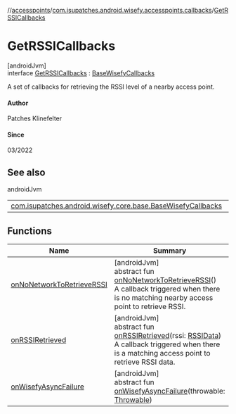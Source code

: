 //[accesspoints](../../../index.md)/[com.isupatches.android.wisefy.accesspoints.callbacks](../index.md)/[GetRSSICallbacks](index.md)

# GetRSSICallbacks

[androidJvm]\
interface [GetRSSICallbacks](index.md) : [BaseWisefyCallbacks](../../../../core/core/com.isupatches.android.wisefy.core.base/-base-wisefy-callbacks/index.md)

A set of callbacks for retrieving the RSSI level of a nearby access point.

#### Author

Patches Klinefelter

#### Since

03/2022

## See also

androidJvm

| | |
|---|---|
| [com.isupatches.android.wisefy.core.base.BaseWisefyCallbacks](../../../../core/core/com.isupatches.android.wisefy.core.base/-base-wisefy-callbacks/index.md) |  |

## Functions

| Name | Summary |
|---|---|
| [onNoNetworkToRetrieveRSSI](on-no-network-to-retrieve-r-s-s-i.md) | [androidJvm]<br>abstract fun [onNoNetworkToRetrieveRSSI](on-no-network-to-retrieve-r-s-s-i.md)()<br>A callback triggered when there is no matching nearby access point to retrieve RSSI. |
| [onRSSIRetrieved](on-r-s-s-i-retrieved.md) | [androidJvm]<br>abstract fun [onRSSIRetrieved](on-r-s-s-i-retrieved.md)(rssi: [RSSIData](../../com.isupatches.android.wisefy.accesspoints.entities/-r-s-s-i-data/index.md))<br>A callback triggered when there is a matching access point to retrieve RSSI data. |
| [onWisefyAsyncFailure](../-search-for-s-s-i-ds-callbacks/index.md#823639724%2FFunctions%2F2111858834) | [androidJvm]<br>abstract fun [onWisefyAsyncFailure](../-search-for-s-s-i-ds-callbacks/index.md#823639724%2FFunctions%2F2111858834)(throwable: [Throwable](https://kotlinlang.org/api/latest/jvm/stdlib/kotlin/-throwable/index.html)) |
